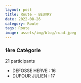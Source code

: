 ```yaml
---
layout: post
title: Route - BEUVRY
date: 2022-08-26
category: Route
tags: Route
image: assets/img/blog/road.jpeg
---
```


### 1ère Catégorie
21 participants
- DEFOSSE HERVE : 16
- DUFOUR JULIEN : 17
